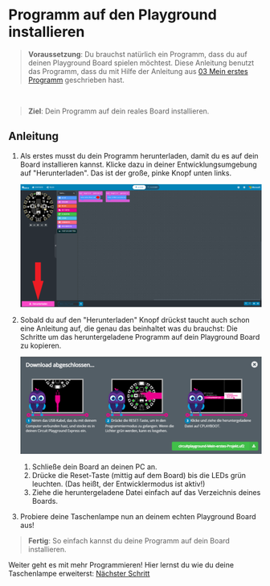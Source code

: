 # Programm auf den Playground installieren

> **Voraussetzung**: Du brauchst natürlich ein Programm, dass du auf deinen Playground Board spielen möchtest. Diese Anleitung benutzt das Programm, dass du mit Hilfe der Anleitung aus [03 Mein erstes Programm](./03%20Mein%20erstes%20Programm.pdf) geschrieben hast.

</br>

> **Ziel**: Dein Programm auf dein reales Board installieren.

## Anleitung

1. Als erstes musst du dein Programm herunterladen, damit du es auf dein Board installieren kannst. Klicke dazu in deiner Entwicklungsumgebung auf "Herunterladen". Das ist der große, pinke Knopf unten links.

    ![download_button](./images/04%20Programm%20auf%20den%20Playground%20installieren/download_button.png)

2. Sobald du auf den "Herunterladen" Knopf drückst taucht auch schon eine Anleitung auf, die genau das beinhaltet was du brauchst: Die Schritte um das heruntergeladene Programm auf dein Playground Board zu kopieren.

    ![install_instructions](./images/04%20Programm%20auf%20den%20Playground%20installieren/install_instructions.png)

    1. Schließe dein Board an deinen PC an.
    2. Drücke die Reset-Taste (mittig auf dem Board) bis die LEDs grün leuchten. (Das heißt, der Entwicklermodus ist aktiv!)
    3. Ziehe die heruntergeladene Datei einfach auf das Verzeichnis deines Boards.

3. Probiere deine Taschenlampe nun an deinem echten Playground Board aus!

> **Fertig**: So einfach kannst du deine Programm auf dein Board installieren.

Weiter geht es mit mehr Programmieren! Hier lernst du wie du deine Taschenlampe erweiterst: [Nächster Schritt](./05%20Mein%20erstes%20Programm%202.pdf)
